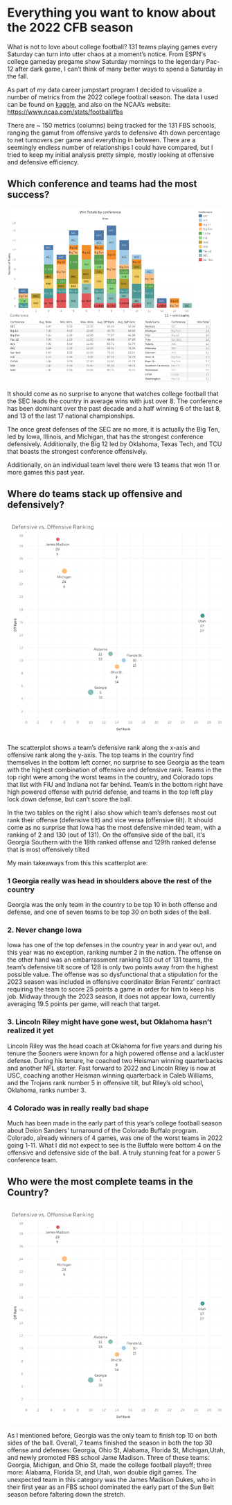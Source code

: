 # Everything you want to know about the 2022 CFB season

What is not to love about college football? 131 teams playing games every Saturday can turn into utter chaos at a moment’s notice. From ESPN's college gameday pregame show Saturday mornings to the legendary Pac-12 after dark game, I can’t think of many better ways to spend a Saturday in the fall. 

As part of my data career jumpstart program I decided to visualize a number of metrics from the 2022 college football season.  The data I used can be found on [kaggle](https://www.kaggle.com/datasets/jeffgallini/college-football-team-stats-2019/code), and also on the NCAA’s website: <https://www.ncaa.com/stats/football/fbs>

There are ~ 150 metrics (columns) being tracked for the 131 FBS schools, ranging the gamut from offensive yards to defensive 4th down percentage to net turnovers per game and everything in between. There are a seemingly endless number of relationships I could have compared, but I tried to keep my initial analysis pretty simple, mostly looking at offensive and defensive efficiency. 

## Which conference and teams had the most success? ##

<img src="images/conference_wins.png?raw=true"/>

It should come as no surprise to anyone that watches college football that the SEC leads the country in average wins with just over 8. The conference has been dominant over the past decade and a half winning 6 of the last 8, and 13 of the last 17 national championships. 

The once great defenses of the SEC are no more, it is actually the Big Ten, led by Iowa, Illinois, and Michigan, that has the strongest conference defensively. Additionally, the Big 12 led by Oklahoma, Texas Tech, and TCU that boasts the strongest conference offensively.

Additionally, on an individual team level there were 13 teams that won 11 or more games this past year. 


## Where do teams stack up offensive and defensively? ##

<img src="images/juggernauts.png?raw=true"/>

The scatterplot shows a team’s defensive rank along the x-axis and offensive rank along the y-axis. The top teams in the country find themselves in the bottom left corner, no surprise to see Georgia as the team with the highest combination of offensive and defensive rank. Teams in the top right were among the worst teams in the country, and Colorado tops that list with FIU and Indiana not far behind. Team’s in the bottom right have high powered offense with putrid defense, and teams in the top left play lock down defense, but can’t score the ball. 

In the two tables on the right I also show which team’s defenses most out rank their offense (defensive tilt) and vice versa (offensive tilt). It should come as no surprise that Iowa has the most defensive minded team, with a ranking of 2 and 130 (out of 131). On the offensive side of the ball, it's Georgia Southern with the 18th ranked offense and 129th ranked defense that is most offensively tilted

My main takeaways from this this scatterplot are:
### 1 Georgia really was head in shoulders above the rest of the country ###
Georgia was the only team in the country to be top 10 in both offense and defense, and one of seven teams to be top 30 on both sides of the ball.
### 2. Never change Iowa ###
Iowa has one of the top defenses in the country year in and year out, and this year was no exception, ranking number 2 in the nation. The offense on the other hand was an embarrassment ranking 130 out of 131 teams, the team’s defensive tilt score of 128 is only two points away from the highest possible value. The offense was so dysfunctional that a stipulation for the 2023 season was included in offensive coordinator Brian Ferentz’ contract requiring the team to score 25 points a game in order for him to keep his job. Midway through the 2023 season, it does not appear Iowa, currently averaging 19.5 points per game, will reach that target.
### 3. Lincoln Riley might have gone west, but Oklahoma hasn’t realized it yet ###
Lincoln Riley was the head coach at Oklahoma for five years and during his tenure the Sooners were known for a high powered offense and a lackluster defense. During his tenure, he coached two Heisman winning quarterbacks and another NFL starter. Fast forward to 2022 and Lincoln Riley is now at USC, coaching another Heisman winning quarterback in Caleb Williams, and the Trojans rank number 5 in offensive tilt, but Riley’s old school, Oklahoma, ranks number 3.
### 4 Colorado was in really really bad shape ###
Much has been made in the early part of this year’s college football season about Deion Sanders' turnaround of the Colorado Buffalo program. Colorado, already winners of 4 games, was one of the worst teams in 2022 going 1-11. What I did not expect to see is the Buffalo were bottom 4 on the offensive and defensive side of the ball. A truly stunning feat for a power 5 conference team. 

## Who were the most complete teams in the Country? ##

<img src="images/juggernauts.png?raw=true"/>

As I mentioned before, Georgia was the only team to finish top 10 on both sides of the ball. Overall, 7 teams finished the season in both the top 30 offense and defenses: Georgia, Ohio St, Alabama, Florida St, Michigan,Utah, and newly promoted FBS school Jame Madison. Three of these teams: Georgia, Michigan, and Ohio St, made the college football playoff; three more: Alabama, Florida St, and Utah, won double digit games. The unexpected team in this category was the James Madison Dukes, who in their first year as an FBS school dominated the early part of the Sun Belt season before faltering down the stretch.
